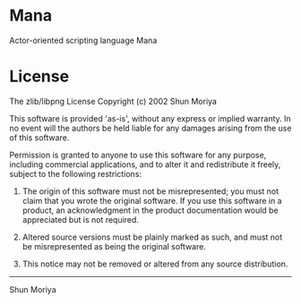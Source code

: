 # Mana
Actor-oriented scripting language Mana 

# License
The zlib/libpng License
Copyright (c) 2002 Shun Moriya

This software is provided 'as-is', without any express or implied warranty.
In no event will the authors be held liable for any damages arising from
the use of this software.

Permission is granted to anyone to use this software for any purpose,
including commercial applications, and to alter it and redistribute it freely,
subject to the following restrictions:

1. The origin of this software must not be misrepresented;
   you must not claim that you wrote the original software.
   If you use this software in a product, an acknowledgment in the product
   documentation would be appreciated but is not required.

2. Altered source versions must be plainly marked as such,
   and must not be misrepresented as being the original software.

3. This notice may not be removed or altered from any source distribution.

---
Shun Moriya
